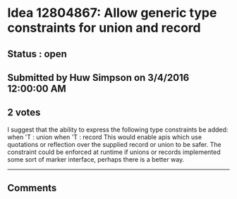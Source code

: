 # Idea 12804867: Allow generic type constraints for union and record #

## Status : open

## Submitted by Huw Simpson on 3/4/2016 12:00:00 AM

## 2 votes

I suggest that the ability to express the following type constraints be added:
when 'T : union
when 'T : record
This would enable apis which use quotations or reflection over the supplied record or union to be safer.
The constraint could be enforced at runtime if unions or records implemented some sort of marker interface, perhaps there is a better way.


------------------------
## Comments

